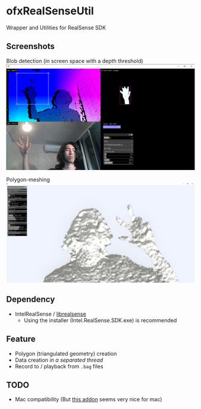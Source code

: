 # ofxRealSenseUtil
Wrapper and Utilities for RealSense SDK

## Screenshots

Blob detection (in screen space with a depth threshold)
![](./example_blobDetection/screenshot.png)

Polygon-meshing
![](./example_depthMesh/screenshot.png)

## Dependency
* IntelRealSense / [librealsense](https://github.com/IntelRealSense/librealsense)
  * Using the installer (Intel.RealSense.SDK.exe) is recommended

## Feature
* Polygon (triangulated geometry) creation
* Data creation *in a separated thread*
* Record to / playback from `.bag` files

## TODO
* Mac compatibility (But [this addon](https://github.com/hiroMTB/ofxRealsense2) seems very nice for mac)
